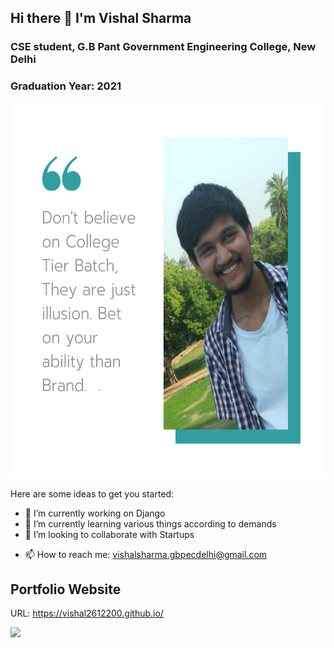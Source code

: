 ## Hi there 👋 I'm Vishal Sharma

### CSE student, G.B Pant Government Engineering College, New Delhi

### Graduation Year: 2021

<img src="https://github.com/vishal2612200/vishal2612200/blob/master/banner.png" width="100%" height = "600px">

Here are some ideas to get you started:

- 🔭 I’m currently working on Django
- 🌱 I’m currently learning various things according to demands
- 👯 I’m looking to collaborate with Startups
<!--
- 🤔 I’m looking for help with ..
- 💬 Ask me about ...
- 😄 Pronouns: ...
-->
- 📫 How to reach me: vishalsharma.gbpecdelhi@gmail.com

## Portfolio Website

URL: https://vishal2612200.github.io/
  
[<img src="https://img.shields.io/badge/linkedin-%230077B5.svg?&style=for-the-badge&logo=linkedin&logoColor=white" />](https://www.linkedin.com/in/vishal-sharma-gbpecdelhi/)
